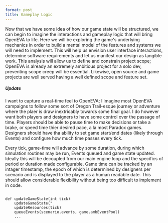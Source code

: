```yaml
---
format: post
title: Gameplay Logic
---
```

Now that we have some idea of how our game state will be structured, we can begin to imagine the interactions and gameplay logic that will bring OpenEVA to life. Here we will be exploring the game's underlying mechanics in order to build a mental model of the features and systems we will need to implement. This will help us envision user interface interactions, determine software requirements and let us manifest our design as tangible work. This analysis will allow us to define and constrain project scope; OpenEVA is already an extremely ambitious project for a solo dev, preventing scope creep will be essential. Likewise, open source and game  projects are well served having a well defined scope and feature set.

##### Update

I want to capture a real-time feel to OpenEVA; I imagine most OpenEVA campaigns to follow some sort of Oregon Trail-esque journey or adventure where the plaer is draw inextricably towards some final goal. I do however want both players and designers to have some control over the passage of time. Players should be able to pause time to make decisions or take a brake, or speed time thier desired pace, a la most Paradox games. Designers should have tha ability to set game start/end dates (likely through Events) and configure how much time passes every tick.

Every tick, game-time will advance by some duration, during which simulation routines may be run, Events queued and game state updated. Ideally this will be decoupled from our main engine loop and the specifics of period or duration made configurable. Game time can be tracked by an intager timestamp, the epoch of which is determined by designers per scenario and is displayed to the player as a human readable date. This should allow considerable flexibility without being too difficult to implement in code.

<code>
def updateGameState(int tick)
    updateGameState("
    updateResources(tick)
    queueEvents(scenario.events, game.ambEventPool)
    ...

